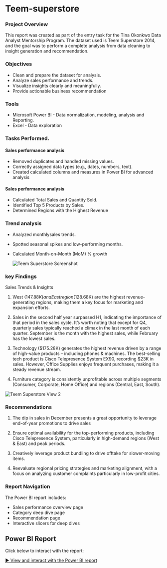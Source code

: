 # Teem-superstore

### Project Overview

This report was created as part of the entry task for the Tina Okonkwo Data Analyst Mentorship Program. The dataset used is Teem Superstore 2014, and the goal was to perform a complete analysis from data cleaning to insight generation and recommendation.

### Objectives

- Clean and prepare the dataset for analysis.
- Analyze sales performance and trends.
- Visualize insights clearly and meaningfully.
- Provide actionable business recommendation

### Tools

  - Microsoft Power BI - Data normalization, modeling, analysis and Reporting.
  - Excel - Data exploration
 
### Tasks Performed.
    
 #### Sales performance analysis
      
- Removed duplicates and handled missing values.
- Correctly assigned data types (e.g., dates, numbers, text).
- Created calculated columns and measures in Power BI for advanced analysis
   
 #### Sales performance analysis
      
- Calculated Total Sales and Quantity Sold.
- Identified Top 5 Products by Sales.
- Determined Regions with the Highest Revenue

 ### Trend analysis
 
  - Analyzed monthlysales trends.
  - Spotted seasonal spikes and low-performing months.
  - Calculated Month-on-Month (MoM) % growth

    ![Teem Superstore Screenshot](https://raw.githubusercontent.com/Kaylaoflife/Teem-superstore-/main/Teem%201.png)


### key Findings

Sales Trends & Insights
1. West ($147.88K) and East region ($128.68K) are the highest revenue-generating regions, making them a key focus for marketing and expansion efforts.  

2. Sales in the second half year surpassed H1, indicating the importance of that period in the sales cycle. It’s worth noting that except for Q4, quarterly sales typically reached a climax in the last month of each quarter. September is the month with the highest sales, while February has the lowest sales. 

3. Technology ($175.28K) generates the highest revenue driven by a range of high-value products – including phones & machines. The best-selling tech product is Cisco Telepresence System EX90, recording $23K in sales. However, Office Supplies enjoys frequent purchases, making it a steady revenue stream.

4. Furniture category is consistently unprofitable across multiple segments (Consumer, Corporate, Home Office) and regions (Central, East, South).

![Teem Superstore View 2](https://raw.githubusercontent.com/Kaylaoflife/Teem-superstore-/main/Teem%202.png)

### Recommendations

1. The dip in sales in December presents a great opportunity to leverage end-of-year promotions to drive sales 

2. Ensure optimal availability for the top-performing products, including Cisco  Telepresence System, particularly in high-demand regions (West & East)  and peak periods.  

3. Creatively leverage product bundling to drive offtake for slower-moving items.

4. Reevaluate regional pricing strategies and marketing alignment, with a focus on analyzing customer complaints particularly in low-profit cities.

### Report Navigation
The Power BI report includes:
- Sales performance overview page
- Category deep dive page
- Recommendation page
- Interactive slicers for deep dives

## Power BI Report

Click below to interact with the report:

[▶️ View and interact with the Power BI report](https://lnkd.in/eSuJbGaZ)
